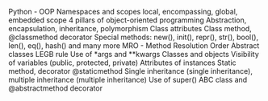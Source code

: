 Python - OOP
Namespaces and scopes
local, encompassing, global, embedded scope
4 pillars of object-oriented programming
Abstraction, encapsulation, inheritance, polymorphism
Class attributes
Class method, @classmethod decorator
Special methods: new(), init(), repr(), str(), bool(), len(), eq(), hash() and many more
MRO - Method Resolution Order
Abstract classes
LEGB rule
Use of *args and **kwargs
Classes and objects
Visibility of variables (public, protected, private)
Attributes of instances
Static method, decorator @staticmethod
Single inheritance (single inheritance), multiple inheritance (multiple inheritance)
Use of super()
ABC class and @abstractmethod decorator
